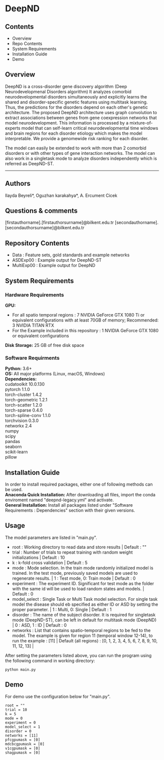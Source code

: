 # DeepND 
## Contents
- Overview
- Repo Contents
- System Requirements
- Installation Guide
- Demo

## Overview

DeepND is a cross-disorder gene discovery algorithm (Deep Neurodevelopmenal Disorders algorithm) It analyzes comorbid neurodevelopmental disorders simultaneously and explicitly learns the shared and disorder-specific genetic features using multitask learning. Thus, the predictions for the disorders depend on each other's genetic architecture. The proposed DeepND architecture uses graph convolution to extract associations between genes from gene coexpression networks that model neurodevelopment. This information is processed by a mixture-of-experts model that can self-learn critical neurodevelopmental time windows and brain regions for each disorder etiology which makes the model interpretable. We provide a genomewide risk ranking for each disorder.

The model can easily be extended to work with more than 2 comorbid disorders or with other types of gene interaction networks. The model can also work in a singletask mode to analyze disorders independently which is referred as DeepND-ST.

---

## Authors

Ilayda Beyreli*, Oguzhan karakahya*, A. Ercument Cicek

## Questions & comments 

[firstauthorname].[firstauthorsurname]@bilkent.edu.tr
[secondauthorname].[secondauthorsurname]@bilkent.edu.tr

## Repository Contents
- Data : Feature sets, gold standards and example networks
- ASDExp00 : Example output for DeepND-ST
- MultiExp00 : Example output for DeepND
## System Requirements
### Hardware Requirements

<b>GPU:</b><br/>
- For all spatio temporal regions : 7 NVIDIA GeForce GTX 1080 Ti or equivalent configurations with at least 70GB of memory;  Recommended: 3 NVIDIA TITAN RTX<br/>
- For the Example included in this repository : 1 NVIDIA GeForce GTX 1080 or equivalent configurations<br/>

<b>Disk Storage:</b> 25 GB of free disk space

### Software Requirments
<b>Python:</b> 3.6+<br/>
<b>OS:</b> All major platforms (Linux, macOS, Windows)<br/>
<b>Dependencies:</b><br/>
cudatoolkit               10.0.130<br/>
pytorch                   1.1.0<br/>
torch-cluster             1.4.2<br/>
torch-geometric           1.2.1<br/>
torch-scatter             1.2.0<br/>
torch-sparse              0.4.0<br/>
torch-spline-conv         1.1.0<br/>
torchvision               0.3.0<br/>
networkx                  2.4<br/>
numpy<br/>
scipy<br/>
pandas<br/>
seaborn<br/>
scikit-learn<br/>
pillow<br/>

## Installation Guide

In order to install required packages, either one of following methods can be used. <br/>
<b>Anaconda Quick Installation:</b>  After downloading all files, import the conda enviroment named "deepnd-legacy.yml" and activate.<br/>
<b>General Installation:</b> Install all packages listed under "Software Requirements : Dependencies" section with their given versions. 

## Usage

The model parameters are listed in "main.py". 
- root : Working directory to read data and store results | Default : ""<br/>
- trial : Number of trials to repeat training with random weight initializations | Default : 10<br/>
- k : k-fold cross validation | Default : 5<br/>
- mode : Mode selection. In the train mode randomly initialized model is trained. In the test mode, previously saved models are used to regenerate results. | 1 : Test mode, 0: Train mode | Default : 0<br/>
- experiment : The experiment ID. Significant for test mode as the folder with the same id will be used to load random states and models. | Default : 0<br/>
- model_select : Single Task or Multi Task model selection. For single task model the disease should eb specified as either ID or ASD by setting the proper parameter. | 1 : Multi, 0: Single | Default : 1<br/>
- disorder : The name of the subject disorder. It is required for singletask mode (DeepND-ST), can be left in default for multitask mode (DeepND)  | 0 : ASD, 1 : ID | Default : 0<br/>
- networks : List that contains spatio-temporal regions to be fed to the model. The example is given for region 11 (temporal window 12-14), to run the example : [11] | Default (all regions) : [0, 1, 2, 3, 4, 5, 6, 7, 8, 9, 10, 11, 12, 13] |<br/>

After setting the parameters listed above, you can run the program using the following command in working directory:
```
python main.py
```

## Demo

For demo use the configuration below for "main.py". 
```
root = ""
trial = 10
k = 5
mode = 0
experiment = 0
model_select = 1
disorder = 0
networks = [11] 
pfcgpumask = [0]
mdcbcgpumask = [0]
v1cgpumask = [0]
shagpumask = [0]
```
